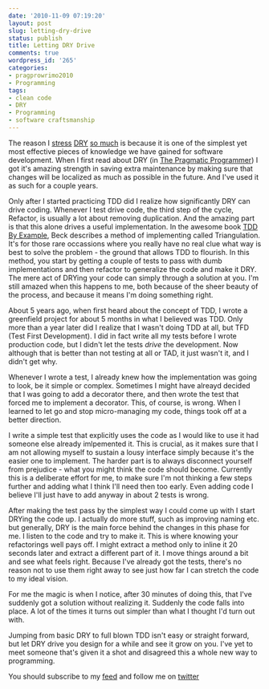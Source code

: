 ```yaml
---
date: '2010-11-09 07:19:20'
layout: post
slug: letting-dry-drive
status: publish
title: Letting DRY Drive
comments: true
wordpress_id: '265'
categories:
- pragprowrimo2010
- Programming
tags:
- clean code
- DRY
- Programming
- software craftsmanship
---
```


The reason I [stress](http://www.codelord.net/2010/11/02/short-intro-to-dry/) [DRY](http://www.codelord.net/2010/11/03/taking-dry-further/) [so much](http://www.codelord.net/2010/11/04/dry-dont-get-trigger-happy/) is because it is one of the simplest yet most effective pieces of knowledge we have gained for software development. When I first read about DRY (in [The Pragmatic Programmer](http://www.amazon.com/gp/product/020161622X?ie=UTF8&tag=thcodu02-20&linkCode=as2&camp=1789&creative=9325&creativeASIN=020161622X)<img src="http://www.assoc-amazon.com/e/ir?t=thcodu02-20&l=as2&o=1&a=020161622X" style="width: 0; height: 0; display: none; border: none !important;">) I got it's amazing strength in saving extra maintenance by making sure that changes will be localized as much as possible in the future. And I've used it as such for a couple years.

Only after I started practicing TDD did I realize how significantly DRY can drive coding. Whenever I test drive code, the third step of the cycle, Refactor, is usually a lot about removing duplication. And the amazing part is that this alone drives a useful implementation. In the awesome book [TDD By Example](http://www.amazon.com/gp/product/0321146530?ie=UTF8&tag=thcodu02-20&linkCode=as2&camp=1789&creative=9325&creativeASIN=0321146530)<img src="http://www.assoc-amazon.com/e/ir?t=thcodu02-20&l=as2&o=1&a=0321146530" style="width: 0; height: 0; display: none; border: none !important;">, Beck describes a method of implementing called Triangulation. It's for those rare occassions where you really have no real clue what way is best to solve the problem - the ground that allows TDD to flourish. In this method, you start by getting a couple of tests to pass with dumb implementations and then refactor to generalize the code and make it DRY. The mere act of DRYing your code can simply through a solution at you. I'm still amazed when this happens to me, both because of the sheer beauty of the process, and because it means I'm doing something right.

About 5 years ago, when first heard about the concept of TDD, I wrote a greenfield project for about 5 months in what I believed was TDD. Only more than a year later did I realize that I wasn't doing TDD at all, but TFD (Test First Development). I did in fact write all my tests before I wrote production code, but I didn't let the tests _drive_ the development. Now although that is better than not testing at all or TAD, it just wasn't it, and I didn't get why.

Whenever I wrote a test, I already knew how the implementation was going to look, be it simple or complex. Sometimes I might have alreayd decided that I was going to add a decorator there, and then wrote the test that forced me to implement a decorator. This, of course, is wrong. When I learned to let go and stop micro-managing my code, things took off at a better direction.

I write a simple test that explicitly uses the code as I would like to use it had someone else already imlpemented it. This is crucial, as it makes sure that I am not allowing myself to sustain a lousy interface simply because it's the easier one to implement. The harder part is to always disconnect yourself from prejudice - what you might think the code should become. Currently this is a deliberate effort for me, to make sure I'm not thinking a few steps further and adding what I think I'll need then too early. Even adding code I believe I'll just have to add anyway in about 2 tests is wrong.

After making the test pass by the simplest way I could come up with I start DRYing the code up. I actually do more stuff, such as improving naming etc. but generally, DRY is the main force behind the changes in this phase for me. I listen to the code and try to make it. This is where knowing your refactorings well pays off. I might extract a method only to inline it 20 seconds later and extract a different part of it. I move things around a bit and see what feels right. Because I've already got the tests, there's no reason not to use them right away to see just how far I can stretch the code to my ideal vision.

For me the magic is when I notice, after 30 minutes of doing this, that I've suddenly got a solution without realizing it. Suddenly the code falls into place. A lot of the times it turns out simpler than what I thought I'd turn out with.

Jumping from basic DRY to full blown TDD isn't easy or straight forward, but let DRY drive you design for a while and see it grow on you. I've yet to meet someone that's given it a shot and disagreed this a whole new way to programming.


You should subscribe to my [feed](http://feeds.feedburner.com/TheCodeDump) and follow me on [twitter](http://twitter.com/avivby)
